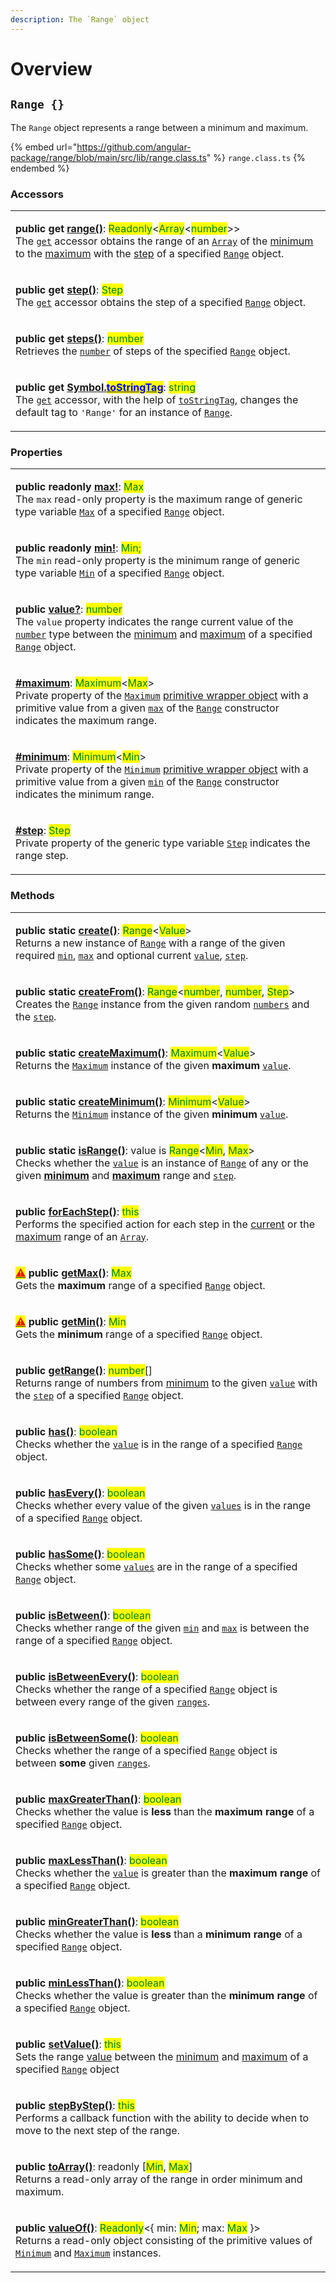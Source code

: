 ```yaml
---
description: The `Range` object
---
```


# Overview

## `Range {}`

The `Range` object represents a range between a minimum and maximum.

{% embed url="https://github.com/angular-package/range/blob/main/src/lib/range.class.ts" %}
`range.class.ts`
{% endembed %}

### Accessors

|                                                                                                                                                                                                                                                                                                                                                                                                                                                                                                                                                                                                                                                                                                                                                                                                                                      |
| ------------------------------------------------------------------------------------------------------------------------------------------------------------------------------------------------------------------------------------------------------------------------------------------------------------------------------------------------------------------------------------------------------------------------------------------------------------------------------------------------------------------------------------------------------------------------------------------------------------------------------------------------------------------------------------------------------------------------------------------------------------------------------------------------------------------------------------ |
| <p><strong>public get</strong> <a href="accessors/get-range.md#range.prototype.range"><strong>range()</strong></a>: <mark style="color:green;">Readonly</mark>&#x3C;<mark style="color:green;">Array</mark>&#x3C;<mark style="color:green;">number</mark>>><br>The <a href="https://developer.mozilla.org/en-US/docs/Web/JavaScript/Reference/Functions/get"><code>get</code></a> accessor obtains the range of an <a href="https://developer.mozilla.org/en-US/docs/Web/JavaScript/Reference/Global_Objects/Array"><code>Array</code></a> of the <a href="properties/min.md#range.prototype.min">minimum</a> to the <a href="properties/max.md#range.prototype.max">maximum</a> with the <a href="accessors/get-step.md#range.prototype.step">step</a> of a specified <a href="broken-reference"><code>Range</code></a> object.</p> |
| <p><strong>public get</strong> <a href="accessors/get-step.md#range.prototype.step"><strong>step()</strong></a>: <mark style="color:green;">Step</mark><br>The <a href="https://developer.mozilla.org/en-US/docs/Web/JavaScript/Reference/Functions/get"><code>get</code></a> accessor obtains the step of a specified <a href="broken-reference"><code>Range</code></a> object.</p>                                                                                                                                                                                                                                                                                                                                                                                                                                                 |
| <p><strong>public get</strong> <a href="accessors/get-steps.md#range.prototype.steps"><strong>steps()</strong></a>: <mark style="color:green;">number</mark><br>Retrieves the <a href="https://developer.mozilla.org/en-US/docs/Web/JavaScript/Reference/Global_Objects/Number"><code>number</code></a> of steps of the specified <a href="broken-reference"><code>Range</code></a> object.</p>                                                                                                                                                                                                                                                                                                                                                                                                                                      |
| <p><strong>public get</strong> <a href="accessors/get-symbol.tostringtag.md#symbol.tostringtag"><strong>[Symbol.</strong><mark style="color:blue;"><strong>toStringTag</strong></mark><strong>]()</strong></a>: <strong></strong> <mark style="color:green;">string</mark><br>The <a href="https://developer.mozilla.org/en-US/docs/Web/JavaScript/Reference/Functions/get"><code>get</code></a> accessor, with the help of <a href="https://developer.mozilla.org/en-US/docs/Web/JavaScript/Reference/Global_Objects/Symbol/toStringTag"><code>toStringTag</code></a>, changes the default tag to <code>'Range'</code> for an instance of <a href="broken-reference"><code>Range</code></a>.</p>                                                                                                                                    |

### Properties

|                                                                                                                                                                                                                                                                                                                                                                                                                                                                                                                                                                                                                        |
| ---------------------------------------------------------------------------------------------------------------------------------------------------------------------------------------------------------------------------------------------------------------------------------------------------------------------------------------------------------------------------------------------------------------------------------------------------------------------------------------------------------------------------------------------------------------------------------------------------------------------- |
| <p><strong>public readonly</strong> <a href="properties/max.md#range.prototype.max"><strong>max!</strong></a>: <mark style="color:green;">Max</mark><br><mark style="color:green;"></mark>The <code>max</code> read-only property is the maximum range of generic type variable <a href="generic-type-variables.md#maxextendsnumber"><code>Max</code></a> of a specified <a href="broken-reference"><code>Range</code></a> object.</p>                                                                                                                                                                                 |
| <p><strong>public readonly</strong> <a href="properties/min.md#range.prototype.min"><strong>min!</strong></a>: <mark style="color:green;">Min;</mark><br><mark style="color:green;"></mark>The <code>min</code> read-only property is the minimum range of generic type variable <a href="generic-type-variables.md#minextendsnumber"><code>Min</code></a> of a specified <a href="broken-reference"><code>Range</code></a> object.</p>                                                                                                                                                                                |
| <p><strong>public</strong> <a href="properties/value.md#range.prototype.value"><strong>value?</strong></a>: <mark style="color:green;">number</mark><br><mark style="color:green;"></mark>The <code>value</code> property indicates the range current value of the <a href="https://developer.mozilla.org/en-US/docs/Web/JavaScript/Reference/Global_Objects/Number"><code>number</code></a> type between the <a href="properties/min.md#range.prototype.min">minimum</a> and <a href="properties/max.md#range.prototype.max">maximum</a> of a specified <a href="broken-reference"><code>Range</code></a> object.</p> |
| <p><strong></strong><a href="properties/maximum.md"><strong>#maximum</strong></a>: <mark style="color:green;">Maximum</mark>&#x3C;<mark style="color:green;">Max</mark>><br>Private property of the <a href="broken-reference"><code>Maximum</code></a> <a href="https://developer.mozilla.org/en-US/docs/Glossary/Primitive#primitive_wrapper_objects_in_javascript">primitive wrapper object</a> with a primitive value from a given <a href="constructor.md#max-max"><code>max</code></a> of the <a href="broken-reference"><code>Range</code></a> constructor indicates the maximum range.</p>                     |
| <p><strong></strong><a href="properties/minimum.md"><strong>#minimum</strong></a>: <mark style="color:green;">Minimum</mark>&#x3C;<mark style="color:green;">Min</mark>><br>Private property of the <a href="broken-reference"><code>Minimum</code></a> <a href="https://developer.mozilla.org/en-US/docs/Glossary/Primitive#primitive_wrapper_objects_in_javascript">primitive wrapper object</a> with a primitive value from a given <a href="constructor.md#min-min"><code>min</code></a> of the <a href="broken-reference"><code>Range</code></a> constructor indicates the minimum range.</p>                     |
| <p><strong></strong><a href="properties/step.md"><strong>#step</strong></a>: <mark style="color:green;">Step</mark><br>Private property of the generic type variable <a href="generic-type-variables.md#range-less-than-min-max-step-greater-than-2"><code>Step</code></a> indicates the range step.</p>                                                                                                                                                                                                                                                                                                               |

### Methods

|                                                                                                                                                                                                                                                                                                                                                                                                                                                                                                                                                                                                                                                                                     |
| ----------------------------------------------------------------------------------------------------------------------------------------------------------------------------------------------------------------------------------------------------------------------------------------------------------------------------------------------------------------------------------------------------------------------------------------------------------------------------------------------------------------------------------------------------------------------------------------------------------------------------------------------------------------------------------- |
| <p><strong>public static</strong> <a href="methods/static-create.md#range.create"><strong>create()</strong></a>: <mark style="color:green;">Range</mark>&#x3C;<mark style="color:green;">Value</mark>><br>Returns a new instance of <a href="broken-reference"><code>Range</code></a> with a range of the given required <a href="overview.md#min-min"><code>min</code></a>, <a href="overview.md#max-max"><code>max</code></a> and optional current <a href="overview.md#value-number"><code>value</code></a>, <a href="overview.md#step-step"><code>step</code></a>.</p>                                                                                                          |
| <p><strong>public static</strong> <a href="methods/static-createfrom.md#range.createfrom"><strong>createFrom()</strong></a>: <mark style="color:green;">Range</mark>&#x3C;<mark style="color:green;">number</mark>, <mark style="color:green;">number</mark>, <mark style="color:green;">Step</mark>><br>Creates the <a href="broken-reference"><code>Range</code></a> instance from the given random <a href="overview.md#numbers-number"><code>numbers</code></a> and the <a href="overview.md#step-step"><code>step</code></a>.</p>                                                                                                                                              |
| <p><strong>public static</strong> <a href="methods/static-createmaximum.md#range.createmaximum"><strong>createMaximum()</strong></a>: <mark style="color:green;">Maximum</mark>&#x3C;<mark style="color:green;">Value</mark>><br>Returns the <a href="broken-reference"><code>Maximum</code></a> instance of the given <strong>maximum</strong> <a href="methods/static-createmaximum.md#value-value"><code>value</code></a>.</p>                                                                                                                                                                                                                                                   |
| <p><strong>public static</strong> <a href="methods/static-createminimum.md#range.createminimum"><strong>createMinimum()</strong></a>: <mark style="color:green;">Minimum</mark>&#x3C;<mark style="color:green;">Value</mark>><br>Returns the <a href="broken-reference"><code>Minimum</code></a> instance of the given <strong>minimum</strong> <a href="methods/static-createminimum.md#value-value"><code>value</code></a>.</p>                                                                                                                                                                                                                                                   |
| <p><strong>public static</strong> <a href="methods/static-isrange.md#range.isrange"><strong>isRange()</strong></a>: value is <mark style="color:green;">Range</mark>&#x3C;<mark style="color:green;">Min</mark>, <mark style="color:green;">Max</mark>><br>Checks whether the <a href="methods/static-isrange.md#value-any"><code>value</code></a> is an instance of <a href="broken-reference"><code>Range</code></a> of any or the given <a href="methods/static-isrange.md#min-min"><strong>minimum</strong></a> and <a href="methods/static-isrange.md#max-max"><strong>maximum</strong></a> range and <a href="methods/static-isrange.md#step-step"><code>step</code></a>.</p> |
| <p><strong>public</strong> <a href="methods/foreachstep.md#range.prototype.foreachstep"><strong>forEachStep()</strong></a>: <mark style="color:green;">this</mark><br>Performs the specified action for each step in the <a href="properties/value.md#range.prototype.value">current</a> or the <a href="properties/max.md#range.prototype.max">maximum</a> range of an <a href="https://developer.mozilla.org/en-US/docs/Web/JavaScript/Reference/Global_Objects/Array"><code>Array</code></a>.</p>                                                                                                                                                                                |
| <p><mark style="color:red;"></mark><a href="../general-concepts.md#undefined"><mark style="color:red;">⚠</mark></a> <strong>public</strong> <a href="methods/getmax.md#range.prototype.getmax"><strong>getMax()</strong></a>: <mark style="color:green;">Max</mark><br><mark style="color:green;"></mark>Gets the <strong>maximum</strong> range of a specified <a href="broken-reference"><code>Range</code></a> object.</p>                                                                                                                                                                                                                                                       |
| <p><mark style="color:red;"></mark><a href="../general-concepts.md#undefined"><mark style="color:red;">⚠</mark></a> <strong>public</strong> <a href="methods/getmin.md#range.prototype.getmin"><strong>getMin()</strong></a>: <mark style="color:green;">Min</mark><br><mark style="color:green;"></mark>Gets the <strong>minimum</strong> range of a specified <a href="broken-reference"><code>Range</code></a> object.</p>                                                                                                                                                                                                                                                       |
| <p><strong>public</strong> <a href="methods/getrange.md"><strong>getRange()</strong></a>: <mark style="color:green;">number</mark>[]<br>Returns range of numbers from <a href="properties/min.md#range.prototype.min">minimum</a> to the given <a href="overview.md#value-this.value-or-or-this.max"><code>value</code></a> with the <a href="accessors/get-step.md#range.prototype.step"><code>step</code></a> of a specified <a href="broken-reference"><code>Range</code></a> object.</p>                                                                                                                                                                                        |
| <p><strong>public</strong> <a href="methods/has.md#range.prototype.has"><strong>has()</strong></a>: <mark style="color:green;">boolean</mark><br><mark style="color:green;"></mark>Checks whether the <a href="methods/has.md#value-number"><code>value</code></a> is in the range of a specified <a href="broken-reference"><code>Range</code></a> object.</p>                                                                                                                                                                                                                                                                                                                     |
| <p><strong>public</strong> <a href="methods/hasevery.md#range.prototype.hasevery"><strong>hasEvery()</strong></a>: <mark style="color:green;">boolean</mark><br><mark style="color:green;"></mark>Checks whether every value of the given <a href="methods/hasevery.md#...values-number"><code>values</code></a> is in the range of a specified <a href="broken-reference"><code>Range</code></a> object.</p>                                                                                                                                                                                                                                                                       |
| <p><strong>public</strong> <a href="methods/hassome.md#range.prototype.hassome"><strong>hasSome()</strong></a>: <mark style="color:green;">boolean</mark><br><mark style="color:green;"></mark>Checks whether some <a href="methods/hassome.md#...values-number"><code>values</code></a> are in the range of a specified <a href="broken-reference"><code>Range</code></a> object.</p>                                                                                                                                                                                                                                                                                              |
| <p><strong>public</strong> <a href="methods/isbetween.md#range.prototype.isbetween"><strong>isBetween()</strong></a>: <mark style="color:green;">boolean</mark><br><mark style="color:green;"></mark>Checks whether range of the given <a href="methods/isbetween.md#min-number"><code>min</code></a> and <a href="methods/isbetween.md#max-number"><code>max</code></a> is between the range of a specified <a href="broken-reference"><code>Range</code></a> object.</p>                                                                                                                                                                                                          |
| <p><strong>public</strong> <a href="methods/isbetweenevery.md#range.prototype.isbetweenevery"><strong>isBetweenEvery()</strong></a>: <mark style="color:green;">boolean</mark><br><mark style="color:green;"></mark>Checks whether the range of a specified <a href="broken-reference"><code>Range</code></a> object is between every range of the given <a href="methods/isbetweenevery.md#...ranges-number-number"><code>ranges</code></a>.</p>                                                                                                                                                                                                                                   |
| <p><strong>public</strong> <a href="methods/isbetweensome.md#range.prototype.isbetweensome"><strong>isBetweenSome()</strong></a>: <mark style="color:green;">boolean</mark><br><mark style="color:green;"></mark>Checks whether the range of a specified <a href="broken-reference"><code>Range</code></a> object is between <strong>some</strong> given <a href="methods/isbetweensome.md#...ranges-number-number"><code>ranges</code></a>.</p>                                                                                                                                                                                                                                    |
| <p><strong>public</strong> <a href="methods/maxgreaterthan.md#range.prototype.maxgreaterthan"><strong>maxGreaterThan()</strong></a>: <mark style="color:green;">boolean</mark><br><mark style="color:green;"></mark>Checks whether the value is <strong>less</strong> than the <strong>maximum range</strong> of a specified <a href="broken-reference"><code>Range</code></a> object.</p>                                                                                                                                                                                                                                                                                          |
| <p><strong>public</strong> <a href="methods/maxlessthan.md#range.prototype.maxlessthan"><strong>maxLessThan()</strong></a>: <mark style="color:green;">boolean</mark><br><mark style="color:green;"></mark>Checks whether the <a href="overview.md#value-number"><code>value</code></a> is greater than the <strong>maximum range</strong> of a specified <a href="broken-reference"><code>Range</code></a> object.</p>                                                                                                                                                                                                                                                             |
| <p><strong>public</strong> <a href="methods/mingreaterthan.md#range.prototype.mingreaterthan"><strong>minGreaterThan()</strong></a>: <mark style="color:green;">boolean</mark><br><mark style="color:green;"></mark>Checks whether the value is <strong>less</strong> than a <strong>minimum range</strong> of a specified <a href="broken-reference"><code>Range</code></a> object.</p>                                                                                                                                                                                                                                                                                            |
| <p><strong>public</strong> <a href="methods/minlessthan.md#range.prototype.minlessthan"><strong>minLessThan()</strong></a>: <mark style="color:green;">boolean</mark><br><mark style="color:green;"></mark>Checks whether the value is greater than the <strong>minimum range</strong> of a specified <a href="broken-reference"><code>Range</code></a> object.</p>                                                                                                                                                                                                                                                                                                                 |
| <p><strong>public</strong> <a href="methods/setvalue.md#range.prototype.setvalue"><strong>setValue()</strong></a>: <mark style="color:green;">this</mark><br>Sets the range <a href="properties/value.md#range.prototype.value">value</a> between the <a href="properties/min.md#range.prototype.min">minimum</a> and <a href="properties/max.md#range.prototype.max">maximum</a> of a specified <a href="broken-reference"><code>Range</code></a> object</p>                                                                                                                                                                                                                       |
| <p><strong>public</strong> <a href="methods/stepbystep.md#range.prototype.stepbystep"><strong>stepByStep()</strong></a>: <mark style="color:green;">this</mark><br>Performs a callback function with the ability to decide when to move to the next step of the range.</p>                                                                                                                                                                                                                                                                                                                                                                                                          |
| <p><strong>public</strong> <a href="methods/toarray.md#range.prototype.toarray"><strong>toArray()</strong></a>: readonly [<mark style="color:green;">Min</mark>, <mark style="color:green;">Max</mark>]<br>Returns a read-only array of the range in order minimum and maximum.</p>                                                                                                                                                                                                                                                                                                                                                                                                 |
| <p><strong>public</strong> <a href="methods/valueof.md#range.prototype.valueof"><strong>valueOf()</strong></a>: <mark style="color:green;">Readonly</mark>&#x3C;{ min: <mark style="color:green;">Min</mark>; max: <mark style="color:green;">Max</mark> }><br>Returns a read-only object consisting of the primitive values of <a href="broken-reference"><code>Minimum</code></a> and <a href="broken-reference"><code>Maximum</code></a> instances.</p>                                                                                                                                                                                                                          |
